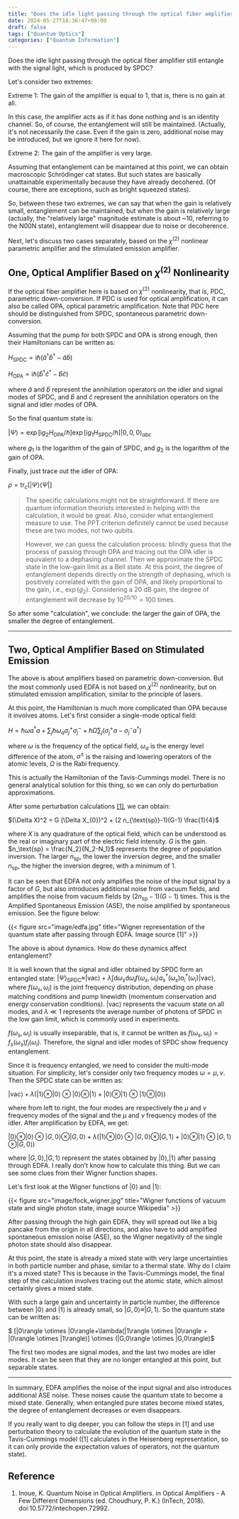 ```yaml
---
title: "Does the idle light passing through the optical fiber amplifier still entangle with the signal light?"
date: 2024-05-27T18:36:47+08:00
draft: false
tags: ["Quantum Optics"]
categories: ["Quantum Information"]
---
```


Does the idle light passing through the optical fiber amplifier still entangle with the signal light, which is produced by SPDC?

Let's consider two extremes:

Extreme 1: The gain of the amplifier is equal to 1, that is, there is no gain at all.

In this case, the amplifier acts as if it has done nothing and is an identity channel. So, of course, the entanglement will still be maintained. (Actually, it's not necessarily the case. Even if the gain is zero, additional noise may be introduced, but we ignore it here for now).

Extreme 2: The gain of the amplifier is very large.

Assuming that entanglement can be maintained at this point, we can obtain macroscopic Schrödinger cat states. But such states are basically unattainable experimentally because they have already decohered. (Of course, there are exceptions, such as bright squeezed states).

So, between these two extremes, we can say that when the gain is relatively small, entanglement can be maintained, but when the gain is relatively large (actually, the "relatively large" magnitude estimate is about ~10, referring to the N00N state), entanglement will disappear due to noise or decoherence.

Next, let's discuss two cases separately, based on the $\chi^{(2)}$ nonlinear parametric amplifier and the stimulated emission amplifier.

## One, Optical Amplifier Based on $\chi^{(2)}$ Nonlinearity
If the optical fiber amplifier here is based on $\chi^{(2)}$ nonlinearity, that is, PDC, parametric down-conversion. If PDC is used for optical amplification, it can also be called OPA, optical parametric amplification. Note that PDC here should be distinguished from SPDC, spontaneous parametric down-conversion.

Assuming that the pump for both SPDC and OPA is strong enough, then their Hamiltonians can be written as:

$H_\text{SPDC}=\mathrm{i}\hbar(\hat{a}^\dag \hat{b}^\dag - \hat{a} \hat{b})$ 

$H_\text{OPA} = \mathrm{i}\hbar(\hat{b}^\dag \hat{c}^\dag -\hat{b}\hat{c})$ 

where $\hat{a}$ and $\hat{b}$ represent the annihilation operators on the idler and signal modes of SPDC, and $\hat{b}$ and $\hat{c}$ represent the annihilation operators on the signal and idler modes of OPA.

So the final quantum state is:

$|\Psi\rangle = \exp[\mathrm{i}g_\text{2}H_\text{OPA} /\hbar]\exp[\mathrm{i}g_\text{1}H_\text{SPDC}/\hbar] |0,0,0\rangle_{abc}$ 

where $g_1$ is the logarithm of the gain of SPDC, and $g_2$ is the logarithm of the gain of OPA.

Finally, just trace out the idler of OPA:

$\rho=\operatorname{tr}_c[|\Psi\rangle\langle\Psi|]$ 

> The specific calculations might not be straightforward. If there are quantum information theorists interested in helping with the calculation, it would be great. Also, consider what entanglement measure to use. The PPT criterion definitely cannot be used because these are two modes, not two qubits.  
>   
> However, we can guess the calculation process: blindly guess that the process of passing through OPA and tracing out the OPA idler is equivalent to a dephasing channel. Then we approximate the SPDC state in the low-gain limit as a Bell state. At this point, the degree of entanglement depends directly on the strength of dephasing, which is positively correlated with the gain of OPA, and likely proportional to the gain, i.e., $\exp(g_2)$. Considering a 20 dB gain, the degree of entanglement will decrease by $10^{20/10} = 100$ times.

So after some "calculation", we conclude: the larger the gain of OPA, the smaller the degree of entanglement.

---

## Two, Optical Amplifier Based on Stimulated Emission
The above is about amplifiers based on parametric down-conversion. But the most commonly used EDFA is not based on $\chi^{(2)}$ nonlinearity, but on stimulated emission amplification, similar to the principle of lasers.

At this point, the Hamiltonian is much more complicated than OPA because it involves atoms. Let's first consider a single-mode optical field:

$H = \hbar\omega a^\dag a + \sum_j \hbar \omega_a \sigma^+_j \sigma^-_j + \hbar \Omega \sum_j (\sigma^+_j a -\sigma_j^- a^\dag)$ 

where $\omega$ is the frequency of the optical field, $\omega_a$ is the energy level difference of the atom, $\sigma^{\pm}$ is the raising and lowering operators of the atomic levels, $\Omega$ is the Rabi frequency.

This is actually the Hamiltonian of the Tavis-Cummings model. There is no general analytical solution for this thing, so we can only do perturbation approximations.

After some perturbation calculations [[1]](#ref\_1), we can obtain:

$(\Delta X)^2 = G (\Delta X_{0})^2 + (2 n_{\text{sp}}-1)(G-1) \frac{1}{4}$ 

where $X$ is any quadrature of the optical field, which can be understood as the real or imaginary part of the electric field intensity. $G$ is the gain. $n_\text{sp} = \frac{N_2}{N_2-N_1}$ represents the degree of population inversion. The larger $n_\text{sp}$, the lower the inversion degree, and the smaller $n_\text{sp}$, the higher the inversion degree, with a minimum of 1.

It can be seen that EDFA not only amplifies the noise of the input signal by a factor of $G$, but also introduces additional noise from vacuum fields, and amplifies the noise from vacuum fields by $(2 n_{\text{sp}}-1)(G-1)$ times. This is the Amplified Spontaneous Emission (ASE), the noise amplified by spontaneous emission. See the figure below:

{{< figure src="image/edfa.jpg" title="Wigner representation of the quantum state after passing through EDFA. Image source [1]" >}}

  
The above is about dynamics. How do these dynamics affect entanglement?

It is well known that the signal and idler obtained by SPDC form an entangled state: $|\Psi\rangle_\text{SPDC} \approx |\text{vac}\rangle + \lambda \int \mathrm{d}\omega_s \mathrm{d}\omega_i f(\omega_s,\omega_i)a^\dag_s(\omega_s) a^\dag_i(\omega_i) |\text{vac}\rangle$, where $f(\omega_s,\omega_i)$ is the joint frequency distribution, depending on phase matching conditions and pump linewidth (momentum conservation and energy conservation conditions). $|\text{vac}\rangle$ represents the vacuum state on all modes, and $\lambda \ll 1$ represents the average number of photons of SPDC in the low gain limit, which is commonly used in experiments.

$f(\omega_s,\omega_i)$ is usually inseparable, that is, it cannot be written as $f(\omega_s,\omega_i) = f_s(\omega_s) f_i(\omega_i)$. Therefore, the signal and idler modes of SPDC show frequency entanglement.

Since it is frequency entangled, we need to consider the multi-mode situation. For simplicity, let's consider only two frequency modes $\omega = \mu,\nu$. Then the SPDC state can be written as:

$|\text{vac}\rangle + \lambda (|1\rangle \otimes |0\rangle \otimes |0\rangle \otimes |1\rangle+ |0\rangle \otimes |1\rangle \otimes |1\rangle \otimes |0\rangle)$

where from left to right, the four modes are respectively the $\mu$ and $\nu$ frequency modes of the signal and the $\mu$ and $\nu$ frequency modes of the idler. After amplification by EDFA, we get:

$|0\rangle \otimes |0\rangle \otimes |G,0\rangle \otimes |G,0\rangle   +\lambda(|1\rangle \otimes |0\rangle \otimes |G,0\rangle \otimes |G,1\rangle+ |0\rangle \otimes |1\rangle \otimes |G,1\rangle \otimes |G,0\rangle)$

where $|G,0\rangle,|G,1\rangle$ represent the states obtained by $|0\rangle ,|1\rangle$ after passing through EDFA. I really don't know how to calculate this thing. But we can see some clues from their Wigner function shapes.

Let's first look at the Wigner functions of $|0\rangle$ and $|1\rangle$:

{{< figure src="image/fock_wigner.jpg" title="Wigner functions of vacuum state and single photon state, image source Wikipedia" >}}

After passing through the high gain EDFA, they will spread out like a big pancake from the origin in all directions, and also have to add amplified spontaneous emission noise (ASE), so the Wigner negativity of the single photon state should also disappear.

At this point, the state is already a mixed state with very large uncertainties in both particle number and phase, similar to a thermal state. Why do I claim it's a mixed state? This is because in the Tavis-Cummings model, the final step of the calculation involves tracing out the atomic state, which almost certainly gives a mixed state.

With such a large gain and uncertainty in particle number, the difference between $|0\rangle$ and $|1\rangle$ is already small, so $|G,0\rangle \approx |G,1\rangle$. So the quantum state can be written as:

$ [|0\rangle \otimes |0\rangle+\lambda(|1\rangle \otimes |0\rangle + |0\rangle \otimes |1\rangle)] \otimes (|G,0\rangle \otimes |G,0\rangle)$

The first two modes are signal modes, and the last two modes are idler modes. It can be seen that they are no longer entangled at this point, but separable states.

---

In summary, EDFA amplifies the noise of the input signal and also introduces additional ASE noise. These noises cause the quantum state to become a mixed state. Generally, when entangled pure states become mixed states, the degree of entanglement decreases or even disappears.

If you really want to dig deeper, you can follow the steps in [1] and use perturbation theory to calculate the evolution of the quantum state in the Tavis-Cummings model ([1] calculates in the Heisenberg representation, so it can only provide the expectation values of operators, not the quantum state).

## Reference
1. Inoue, K. Quantum Noise in Optical Amplifiers. in Optical Amplifiers - A Few Different Dimensions (ed. Choudhury, P. K.) (InTech, 2018). doi:10.5772/intechopen.72992.
